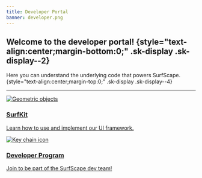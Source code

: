 ```yaml
---
title: Developer Portal
banner: developer.png
---
```


## Welcome to the developer portal! {style="text-align:center;margin-bottom:0;" .sk-display .sk-display--2}

Here you can understand the underlying code that powers SurfScape. {style="text-align:center;margin-top:0;" .sk-display .sk-display--4}

<hr/>

<div class="sk-cards sk-cards--2">
<a href="/developer/design" class="sk-link-card">
<img src="/static/icons/other/design.png" alt="Geometric objects" class="sk-link-card__icon"/>
<section class="sk-link-card-content">
<h3>SurfKit</h3>
<p>Learn how to use and implement our UI framework.</p>
</section>
</a>
<a href="/developer/design" class="sk-link-card">
<img src="/static/icons/other/key.png" alt="Key chain icon" class="sk-link-card__icon"/>
<section class="sk-link-card-content">
<h3>Developer Program</h3>
<p>Join to be part of the SurfScape dev team!</p>
</section>
</a>
</div>
